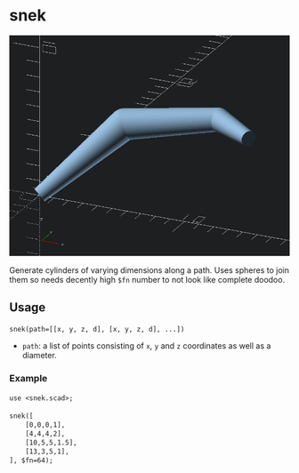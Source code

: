 snek
====

![snek example](img/snek.png)

Generate cylinders of varying dimensions along a path. Uses spheres to join them so needs decently
high `$fn` number to not look like complete doodoo.

Usage
-----

`snek(path=[[x, y, z, d], [x, y, z, d], ...])`

* `path`: a list of points consisting of `x`, `y` and `z` coordinates as well as a diameter.

### Example

```
use <snek.scad>;

snek([
    [0,0,0,1],
    [4,4,4,2],
    [10,5,5,1.5],
    [13,3,5,1],
], $fn=64);
```
